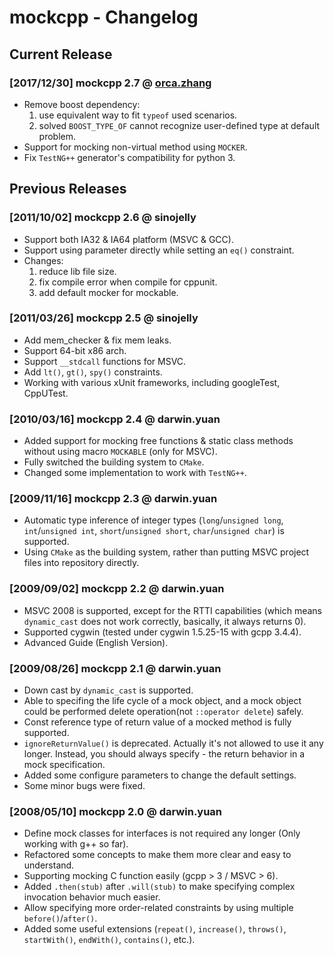 # mockcpp - Changelog

## Current Release

### [2017/12/30] mockcpp 2.7 @ [orca.zhang](https://github.com/orca-zhang)

- Remove boost dependency:
  1. use equivalent way to fit `typeof` used scenarios.
  2. solved `BOOST_TYPE_OF` cannot recognize user-defined type at default problem.
- Support for mocking non-virtual method using `MOCKER`.
- Fix `TestNG++` generator's compatibility for python 3.

## Previous Releases

### [2011/10/02] mockcpp 2.6 @ sinojelly

- Support both IA32 & IA64 platform (MSVC & GCC).
- Support using parameter directly while setting an `eq()` constraint.
- Changes: 
  1. reduce lib file size.
  2. fix compile error when compile for cppunit.
  3. add default mocker for mockable.

### [2011/03/26] mockcpp 2.5 @ sinojelly

- Add mem_checker & fix mem leaks.
- Support 64-bit x86 arch.
- Support `__stdcall` functions for MSVC.
- Add `lt()`, `gt()`, `spy()` constraints.
- Working with various xUnit frameworks, including googleTest, CppUTest.

### [2010/03/16] mockcpp 2.4 @ darwin.yuan

- Added support for mocking free functions & static class methods without using macro `MOCKABLE` (only for MSVC).
- Fully switched the building system to `CMake`.
- Changed some implementation to work with `TestNG++`.

### [2009/11/16] mockcpp 2.3 @ darwin.yuan

- Automatic type inference of integer types (`long`/`unsigned long`, `int`/`unsigned int`, `short`/`unsigned short`, `char`/`unsigned char`) is supported.
- Using `CMake` as the building system, rather than putting MSVC project files into repository directly.

### [2009/09/02] mockcpp 2.2 @ darwin.yuan

- MSVC 2008 is supported, except for the RTTI capabilities (which means `dynamic_cast` does not work correctly, basically, it always returns 0).
- Supported cygwin (tested under cygwin 1.5.25-15 with gcpp 3.4.4).
- Advanced Guide (English Version).

### [2009/08/26] mockcpp 2.1 @ darwin.yuan

- Down cast by `dynamic_cast` is supported.
- Able to specifing the life cycle of a mock object, and a mock object could be performed delete operation(not `::operator delete`) safely.
- Const reference type of return value of a mocked method is fully supported.
- `ignoreReturnValue()` is deprecated. Actually it's not allowed to use it any longer. Instead, you should always specify - the return behavior in a mock specification.
- Added some configure parameters to change the default settings.
- Some minor bugs were fixed.

### [2008/05/10] mockcpp 2.0 @ darwin.yuan

- Define mock classes for interfaces is not required any longer (Only working with g++ so far).
- Refactored some concepts to make them more clear and easy to understand.
- Supporting mocking C function easily (gcpp > 3 / MSVC > 6).
- Added `.then(stub)` after `.will(stub)` to make specifying complex invocation behavior much easier.
- Allow specifying more order-related constraints by using multiple `before()`/`after()`.
- Added some useful extensions (`repeat()`, `increase()`, `throws()`, `startWith()`, `endWith()`, `contains()`, etc.).
